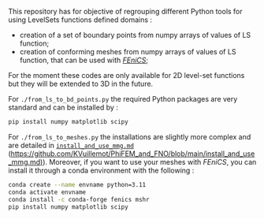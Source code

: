 This repository has for objective of regrouping different Python tools for using LevelSets functions defined domains : 

- creation of a set of boundary points from numpy arrays of values of LS function; 
- creation of conforming meshes from numpy arrays of values of LS function, that can be used with [*FEniCS*](https://fenicsproject.org/); 

For the moment these codes are only available for 2D level-set functions but they will be extended to 3D in the future. 

For `./from_ls_to_bd_points.py` the required Python packages are very standard and can be installed by :

```bash
pip install numpy matplotlib scipy 
```

For `./from_ls_to_meshes.py` the installations are slightly more complex and are detailed in [`install_and_use_mmg.md`](https://github.com/KVuillemot/PhiFEM_and_FNO/blob/main/install_and_use_mmg.md)  ([https://github.com/KVuillemot/PhiFEM_and_FNO/blob/main/install_and_use_mmg.md)](https://github.com/KVuillemot/PhiFEM_and_FNO/blob/main/install_and_use_mmg.md)). Moreover, if you want to use your meshes with *FEniCS*, you can install it through a conda environment with the following : 


```bash 
conda create --name envname python=3.11
conda activate envname 
conda install -c conda-forge fenics mshr 
pip install numpy matplotlib scipy
```
